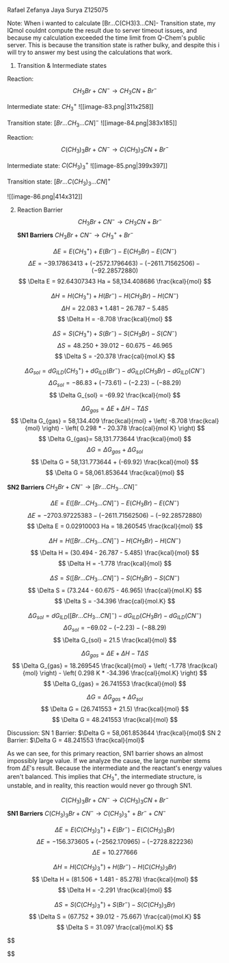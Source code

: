 Rafael Zefanya Jaya Surya
Z125075

Note:
When i wanted to calculate \[Br...C(CH3)3...CN]- Transition state, my IQmol couldnt compute the result due to server timeout issues, and because my calculation exceeded the time limit from Q-Chem's public server. 
This is because the transition state is rather bulky, and despite this i will try to answer my best using the calculations that work.

1. Transition & Intermediate states

Reaction:
$$
CH_{3}Br + CN^{-} \to CH_{3}CN+Br^{-}
$$

Intermediate state:
$CH_{3}^{+}$
![[image-83.png|311x258]]

Transition state:
$[Br\dots CH_{3}\dots CN]^{-}$
![[image-84.png|383x185]]

Reaction:
$$
C(CH_{3})_{3}Br + CN^{-} \to C(CH_{3})_{3}CN + Br^{-}
$$

Intermediate state:
$C(CH_{3})_{3}^{+}$
![[image-85.png|399x397]]

Transition state:
$[Br\dots C(CH_{3})_{3}\dots CN]^{+}$

![[image-86.png|414x312]]


2. Reaction Barrier
$$
CH_{3}Br + CN^{-} \to CH_{3}CN + Br^{-}
$$
**SN1 Barriers**
$CH_{3}Br + CN^{-}\to CH_{3}^{+}+ Br^{-}$

$$
\Delta E = E(CH_{3}^{+}) + E(Br^{-}) - E(CH_{3}Br) - E(CN^{-})
$$
$$
\Delta E = -39.17863413 + (-2572.1796463) - (-2611.71562506) - (-92.28572880)
$$
$$
\Delta E = 92.64307343 Ha = 58,134.408686 \frac{kcal}{mol}
$$

$$
\Delta H = H(CH_{3}^{+}) + H(Br^{-}) - H(CH_{3}Br) - H(CN^{-})
$$
$$
\Delta H = 22.083 + 1.481 - 26.787 - 5.485
$$
$$
\Delta H = -8.708 \frac{kcal}{mol}
$$

$$
\Delta S = S(CH_{3}^{+}) + S(Br^{-}) - S(CH_{3}Br) - S(CN^{-})
$$
$$
\Delta S = 48.250 + 39.012 - 60.675 - 46.965
$$
$$
\Delta S = -20.378 \frac{cal}{mol.K}
$$

$$
\Delta G_{sol} = dG_{ILD}(CH_{3}^{+}) + dG_{ILD} (Br^{-}) - dG_{ILD}(CH_{3}Br) - dG_{ILD}(CN^{-})
$$
$$
\Delta G_{sol} = -86.83 + (-73.61) - (-2.23) - (-88.29)
$$
$$
\Delta G_{sol} = -69.92 \frac{kcal}{mol}
$$

$$
\Delta G_{gas} = \Delta E + \Delta H - T \Delta S
$$
$$
\Delta G_{gas} = 58,134.409 \frac{kcal}{mol} + \left( -8.708 \frac{kcal}{mol} \right) - \left( 0.298 * - 20.378 \frac{cal}{mol K} \right)
$$
$$
\Delta G_{gas}= 58,131.773644 \frac{kcal}{mol}
$$
$$
\Delta G = \Delta G_{gas} + \Delta G_{sol}
$$
$$
\Delta G = 58,131.773644 + (-69.92) \frac{kcal}{mol}
$$
$$
\Delta G = 58,061.853644 \frac{kcal}{mol}
$$

**SN2 Barriers**
$CH_{3}Br  + CN^{-} \to [Br\dots CH_{3}\dots CN]^{-}$

$$
\Delta E = E([Br\dots CH_{3}\dots CN]^{-}) - E(CH_{3}Br) - E(CN^{-})
$$
$$
\Delta E = -2703.97225383 - (-2611.71562506) - (-92.28572880)
$$
$$
\Delta E = 0.02910003 Ha = 18.260545 \frac{kcal}{mol}
$$

$$
\Delta H = H([Br\dots CH_{3}\dots CN]^{-}) - H(CH_{3}Br) - H(CN^{-})
$$
$$
\Delta H = (30.494 - 26.787 - 5.485) \frac{kcal}{mol}
$$
$$
\Delta H = -1.778 \frac{kcal}{mol}
$$

$$
\Delta S = S([Br\dots CH_{3}\dots CN]^{-}) - S(CH_{3}Br) - S(CN^{-})
$$
$$
\Delta S = (73.244 - 60.675 - 46.965) \frac{cal}{mol.K}
$$
$$
\Delta S = -34.396 \frac{cal}{mol.K}
$$

$$
\Delta G_{sol} = dG_{ILD}([Br\dots CH_{3}\dots CN]^{-}) - dG_{ILD}(CH_{3}Br) - dG_{ILD}(CN^{-})
$$
$$
\Delta G_{sol} = -69.02 - (-2.23) - (-88.29)
$$
$$
\Delta G_{sol} = 21.5 \frac{kcal}{mol}
$$

$$
\Delta G_{gas} = \Delta E + \Delta H - T \Delta S
$$
$$
\Delta G_{gas} = 18.269545 \frac{kcal}{mol} + \left( -1.778 \frac{kcal}{mol} \right) - \left( 0.298 K * -34.396 \frac{cal}{mol.K} \right)
$$
$$
\Delta G_{gas} = 26.741553 \frac{kcal}{mol}
$$

$$
\Delta G = \Delta G_{gas} + \Delta G_{sol}
$$
$$
\Delta G = (26.741553 + 21.5) \frac{kcal}{mol}
$$
$$
\Delta G = 48.241553 \frac{kcal}{mol}
$$

Discussion:
SN 1 Barrier: $\Delta G = 58,061.853644 \frac{kcal}{mol}$
SN 2 Barrier: $\Delta G = 48.241553 \frac{kcal}{mol}$

As we can see, for this primary reaction, SN1 barrier shows an almost impossibly large value. If we analyze the cause, the large number stems from $\Delta E$'s result. Because the intermediate and the reactant's energy values aren't balanced. 
This implies that $CH_{3}^{+}$, the intermediate structure, is unstable, and in reality, this reaction would never go through SN1.


$$
C(CH_{3})_{3}Br + CN^{-} \to C(CH_{3})_{3}CN + Br^{-}
$$
**SN1 Barriers**
$C(CH_{3})_{3}Br + CN^{-} \to C(CH_{3})_{3}^{+} + Br^{-} + CN^{-}$

$$
\Delta E = E(C(CH_{3})_{3}^{+}) + E(Br^{-}) - E(C(CH_{3})_{3}Br)
$$
$$
\Delta E = -156.373605 + (- 2562.170965) - (-2728.822236)
$$
$$
\Delta E = 10.277666
$$

$$
\Delta H = H(C(CH_{3})_{3}^{+}) + H(Br^{-}) - H(C(CH_{3})_{3}Br)
$$
$$
\Delta H = (81.506 + 1.481 - 85.278) \frac{kcal}{mol}
$$
$$
\Delta H = -2.291 \frac{kcal}{mol}
$$

$$
\Delta S = S(C(CH_{3})_{3}^{+}) + S(Br^{-}) - S(C(CH_{3})_{3}Br)
$$
$$
\Delta S = (67.752 + 39.012 - 75.667) \frac{cal}{mol.K}
$$
$$
\Delta S = 31.097 \frac{cal}{mol.K}
$$

$$

$$